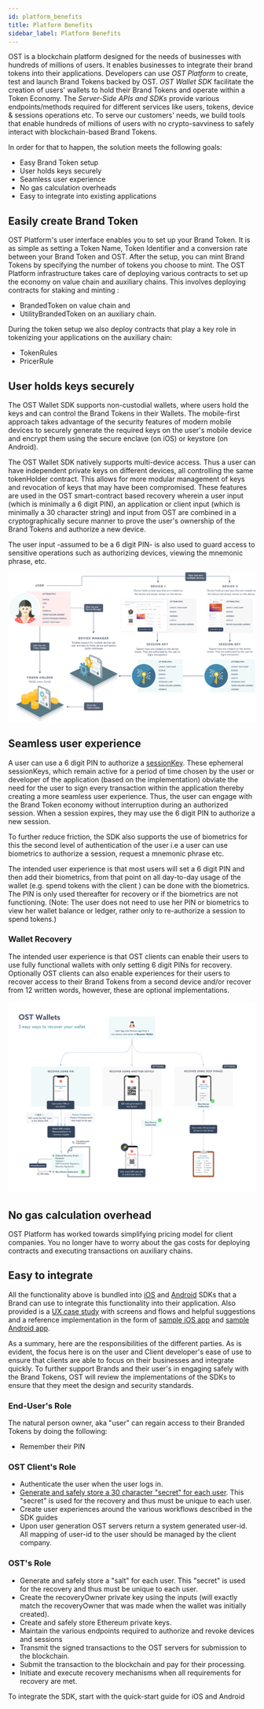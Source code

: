 ```yaml
---
id: platform_benefits
title: Platform Benefits
sidebar_label: Platform Benefits
---
```


OST is a blockchain platform designed for the needs of businesses with hundreds of millions of users. It enables businesses to integrate their brand tokens into their applications. Developers can use *OST Platform* to create, test and launch Brand Tokens backed by OST. *OST Wallet SDK* facilitate the creation of users' wallets to hold their Brand Tokens and operate within a Token Economy.  The *Server-Side APIs and SDKs* provide various endpoints/methods required for different services like users, tokens, device & sessions operations etc. To serve our customers' needs, we build tools that enable hundreds of millions of users  with no crypto-savviness to safely interact with blockchain-based Brand Tokens.

In order for that to happen, the solution meets the following goals: 

 * Easy Brand Token setup
 * User holds keys securely
 * Seamless user experience
 * No gas calculation overheads
 * Easy to integrate into existing applications

## Easily create Brand Token
OST Platform's user interface enables you to set up your Brand Token. It is as simple as setting a Token Name, Token Identifier and a conversion rate between your Brand Token and OST. After the setup, you can mint Brand Tokens by specifying the number of tokens you choose to mint. The OST Platform infrastructure takes care of deploying various contracts to set up the economy on value chain and auxiliary chains. 
This involves deploying contracts for staking and minting : 
 * BrandedToken on value chain and
 * UtilityBrandedToken on an auxiliary chain.

During the token setup we also deploy contracts that play a key role in tokenizing your applications on the auxiliary chain:
 * TokenRules
 * PricerRule

## User holds keys securely
The OST Wallet SDK supports non-custodial wallets, where users hold the keys and can control the Brand Tokens in their Wallets. The mobile-first approach takes advantage of the security features of modern mobile devices to securely generate the required keys on the user's mobile device and encrypt them using the secure enclave (on iOS) or keystore (on Android).

The OST Wallet SDK natively supports multi-device access. Thus a user can have independent private keys on different devices, all controlling the same tokenHolder contract. This allows for more modular management of keys and revocation of keys that may have been compromised. These features are used in the OST smart-contract based recovery wherein a user input (which is minimally a 6 digit PIN), an application or client input (which is minimally a 30 character string) and input from OST are combined in a cryptographically secure manner to prove the user's ownership of the Brand Tokens and authorize a new device. 

The user input -assumed to be a 6 digit PIN- is also used to guard access to sensitive operations such as authorizing devices, viewing the mnemonic phrase, etc.  

![OSTWalletRecovery](/platform/docs/assets/ERD_for_user.png)

## Seamless user experience
A user can use a 6 digit PIN to authorize a [sessionKey](https://dev.ost.com/platform/docs/api/#sessions). These ephemeral sessionKeys, which remain active for a period of time chosen by the user or developer of the application (based on the implementation) obviate the need for the user to sign every transaction within the application thereby creating a more seamless user experience. Thus, the user can engage with the Brand Token economy without interruption during an authorized session. When a session expires, they may use the 6 digit PIN to authorize a new session.

To further reduce friction, the SDK also supports the use of biometrics for this the second level of authentication of the user i.e a user can use biometrics to authorize a session, request a mnemonic phrase etc.

The intended user experience is that most users will set a 6 digit PIN and then add their biometrics, from that point on all day-to-day usage of the wallet (e.g. spend tokens with the client ) can be done with the biometrics. The PIN is only used thereafter for recovery or if the biometrics are not functioning. (Note: The user does not need to use her PIN or biometrics to view her wallet balance or ledger, rather only to re-authorize a session to spend tokens.)

### Wallet Recovery
The intended user experience is that OST clients can enable their users to use fully functional wallets with only setting 6 digit PINs for recovery. Optionally OST clients can also enable experiences for their users to recover access to their Brand Tokens from a second device and/or recover from 12 written words, however, these are optional implementations.

![OSTWalletRecovery](/platform/docs/assets/ost-wallet-recovery.jpg)

## No gas calculation overhead  
OST Platform has worked towards simplifying pricing model for client companies. You no longer have to worry about the gas costs for deploying contracts and executing transactions on auxiliary chains. 

## Easy to integrate 
All the functionality above is bundled into [iOS](https://dev.ost.com/platform/docs/sdk/references/wallet_sdk/iOS/latest/methods/) and [Android](https://dev.ost.com/platform/docs/sdk/references/wallet_sdk/android/latest/methods/) SDKs that a Brand can use to integrate this functionality into their application. Also provided is a [UX case study](https://dev.stagingost.com/platform/docs/guides/wallet_ux_guide/) with screens and flows and helpful suggestions and a reference implementation in the form of [sample iOS app](https://github.com/ostdotcom/ost-wallet-sdk-ios/tree/develop/demo-app) and [sample Android app](https://github.com/ostdotcom/ost-wallet-sdk-android/tree/develop/app).

As a summary, here are the responsibilities of the different parties. As is evident, the focus here is on the user and Client developer's ease of use to ensure that clients are able to focus on their businesses and integrate quickly. To further support Brands and their user's in engaging safely with the Brand Tokens, OST will review the implementations of the SDKs to ensure that they meet the design and security standards.

### End-User's Role
The natural person owner, aka "user" can regain access to their Branded Tokens by doing the following:
 * Remember their PIN

### OST Client's Role  
 * Authenticate the user when the user logs in.
 * [Generate and safely store a 30 character "secret" for each user](https://dev.stagingost.com/platform/docs/guides/create_wallet/#generating-passphaseprefix). This "secret" is used for the recovery and thus must be unique to each user. 
 * Create user experiences around the various workflows described in the SDK guides
 * Upon user generation OST servers return a system generated user-id. All mapping of user-id to the user should be managed by the client company.

### OST's Role 
 * Generate and safely store a "salt" for each user. This "secret" is used for the recovery and thus must be unique to each user. 
 * Create the recoveryOwner private key using the inputs (will exactly match the recoveryOwner that was made when the wallet was initially created).
 * Create and safely store Ethereum private keys.
 * Maintain the various endpoints required to authorize and revoke devices and sessions 
 * Transmit the signed transactions to the OST servers for submission to the blockchain.
 * Submit the transaction to the blockchain and pay for their processing.
 * Initiate and execute recovery mechanisms when all requirements for recovery are met.

To integrate the SDK, start with the quick-start guide for iOS and Android 
